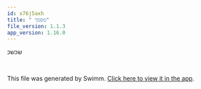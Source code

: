 ```yaml
---
id: x76j5axh
title: " מסמך"
file_version: 1.1.3
app_version: 1.16.0
---
```


שכשכ

<br/>

This file was generated by Swimm. [Click here to view it in the app](https://swimm-web-app.web.app/repos/Z2l0aHViJTNBJTNBZWNvbW0lM0ElM0Ftb3NoaWtzd2ltbQ==/docs/x76j5axh).
